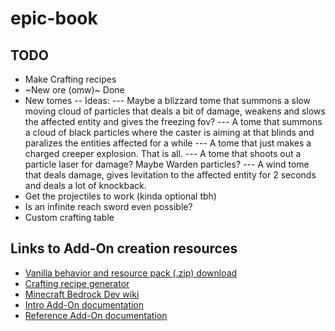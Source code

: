 # epic-book

## TODO
- Make Crafting recipes
- ~New ore (omw)~ Done
- New tomes
-- Ideas:
--- Maybe a blizzard tome that summons a slow moving cloud of particles that deals a bit of damage, weakens and slows the affected entity and gives the freezing fov?
--- A tome that summons a cloud of black particles where the caster is aiming at that blinds and paralizes the entities affected for a while
--- A tome that just makes a charged creeper explosion. That is all.
--- A tome that shoots out a particle laser for damage? Maybe Warden particles?
--- A wind tome that deals damage, gives levitation to the affected entity for 2 seconds and deals a lot of knockback.
- Get the projectiles to work (kinda optional tbh)
- Is an infinite reach sword even possible?
- Custom crafting table

## Links to Add-On creation resources
- [Vanilla behavior and resource pack (.zip) download](https://github.com/Mojang/bedrock-samples/releases/latest)
- [Crafting recipe generator](https://crafting.thedestruc7i0n.ca/)
- [Minecraft Bedrock Dev wiki](https://wiki.bedrock.dev/)
- [Intro Add-On documentation](https://learn.microsoft.com/en-us/minecraft/creator/documents/gettingstarted)
- [Reference Add-On documentation](https://learn.microsoft.com/en-us/minecraft/creator/reference/content/addonsreference/)
